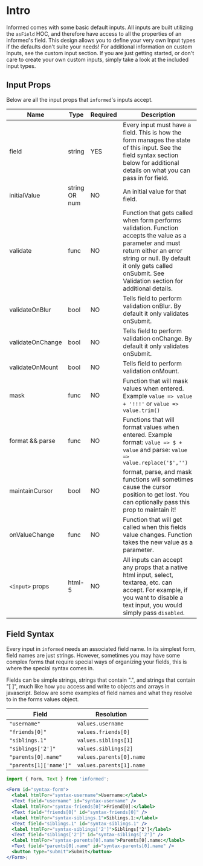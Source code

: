 # Intro

Informed comes with some basic default inputs. All inputs are built utilizing the `asField` HOC, and therefore have access to all the properties of an informed's field. This design allows you to define your very own Input types if the defaults don't suite your needs! For additional information on custom Inputs, see the custom input section. If you are just getting started, or don't care to create your own custom inputs, simply take a look at the included input types.

## Input Props

Below are all the input props that `informed`'s inputs accept.

| Name                | Type          | Required | Description                                                                                                                                                                                                                                                                                                                                        |
| ------------------- | ------------- | -------- | -------------------------------------------------------------------------------------------------------------------------------------------------------------------------------------------------------------------------------------------------------------------------------------------------------------------------------------------------- |
| field               | string        | YES      | Every input must have a field. This is how the form manages the state of this input. See the field syntax section below for additional details on what you can pass in for field.                                                                                                                                                                  |
| initialValue        | string OR num | NO       | An initial value for that field.                                                                                                                                                                                                                                                                                                                   |
| validate            | func          | NO       | Function that gets called when form performs validation. Function accepts the value as a parameter and must return either an error string or null. By default it only gets called onSubmit. See Validation section for additional details.                                                                                                         |
| validateOnBlur      | bool          | NO       | Tells field to perform validation onBlur. By default it only validates onSubmit.                                                                                                                                                                                                                                                                   |
| validateOnChange    | bool          | NO       | Tells field to perform validation onChange. By default it only validates onSubmit.                                                                                                                                                                                                                                                                 |
| validateOnMount     | bool          | NO       | Tells field to perform validation onMount.                                                                                                                                                                                                                                                                                                         |                                                                                                                                                                                                                                                        |
| mask                | func          | NO       | Function that will mask values when entered. Example `value => value + '!!!'` or `value => value.trim()`         |
| format && parse     | func          | NO       | Functions that will format values when entered. Example format: `value => $ + value` and parse: `value => value.replace('$','')`         |
| maintainCursor      | bool          | NO       | format, parse, and mask functions will sometimes cause the cursor position to get lost. You can optionally pass this prop to maintain it!        |
| onValueChange       | func          | NO       | Function that will get called when this fields value changes. Function takes the new value as a parameter.                                                                                                                                                                                                                                         |
| `<input>` props     | html-5        | NO       | All inputs can accept any props that a native html input, select, textarea, etc. can accept. For example, if you want to disable a text input, you would simply pass `disabled`.                                                                                                                                                                   |

## Field Syntax

Every input in `informed` needs an associated field name. In its simplest form, field names are just strings. However, sometimes you may have some complex forms that require special ways of organizing your fields, this is where the special syntax comes in.

Fields can be simple strings, strings that contain ".", and strings that contain "[ ]", much like how you access and write to objects and arrays in javascript. Below are some examples of field names and what they resolve to in the forms values object.

| Field                  | Resolution               |
| ---------------------- | ------------------------ |
| `"username"`           | `values.username`        |
| `"friends[0]"`         | `values.friends[0]`      |
| `"siblings.1"`         | `values.siblings[1]`     |
| `"siblings['2']"`      | `values.siblings[2]`     |
| `"parents[0].name"`    | `values.parents[0].name` |
| `"parents[1]['name']"` | `values.parents[1].name` |

<!-- STORY -->

```jsx
import { Form, Text } from 'informed';

<Form id="syntax-form">
  <label htmlFor="syntax-username">Username:</label>
  <Text field="username" id="syntax-username" />
  <label htmlFor="syntax-friends[0]">Friend[0]:</label>
  <Text field="friends[0]" id="syntax-friends[0]" />
  <label htmlFor="syntax-siblings.1">Siblings.1:</label>
  <Text field="siblings.1" id="syntax-siblings.1" />
  <label htmlFor="syntax-siblings['2']">Siblings['2']</label>
  <Text field="siblings['2']" id="syntax-siblings['2']" />
  <label htmlFor="syntax-parents[0].name">Parents[0].name:</label>
  <Text field="parents[0].name" id="syntax-parents[0].name" />
  <button type="submit">Submit</button>
</Form>;
```
